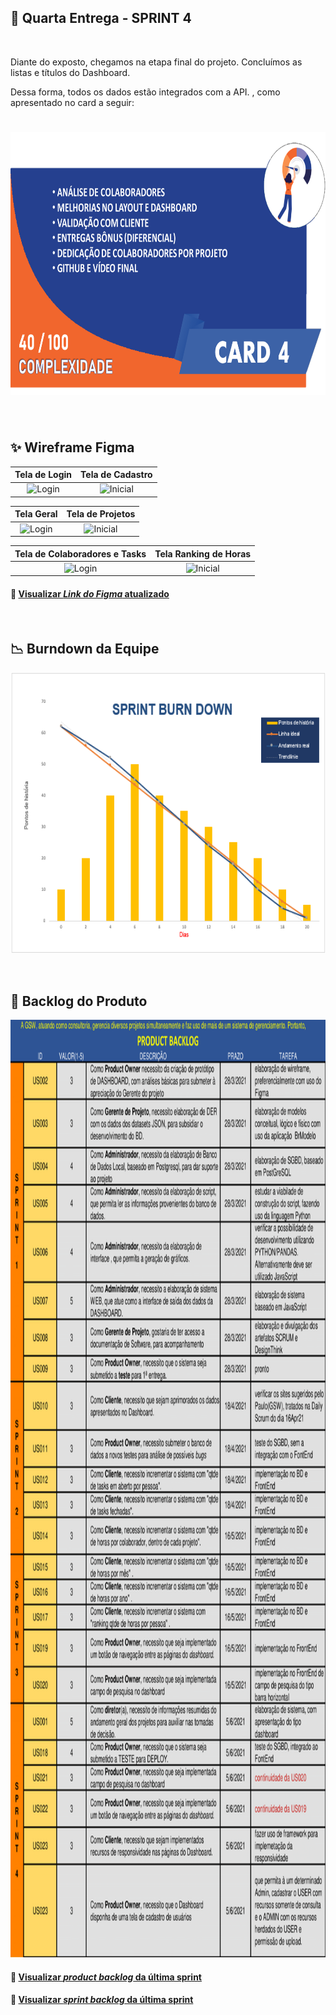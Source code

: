 ## :bookmark: Quarta Entrega - SPRINT 4

<br>

Diante do exposto, chegamos na etapa final do projeto. Concluímos as listas e títulos do Dashboard.

Dessa forma, todos os dados estão integrados com a API. , como apresentado no card a seguir:
<h1 align="center"> <img src = "/Imagens Geral/card04.png" width="710" height="420" /></h1>

<br>

## :sparkles: Wireframe Figma

Tela de Login             |  Tela de Cadastro
:-------------------------:|:-------------------------:
![Login](https://github.com/Time-1-ADS/ProjetoGSW/blob/sprints/Imagens%20Geral/tela01.png)  |  ![Inicial](https://github.com/Time-1-ADS/ProjetoGSW/blob/sprints/Imagens%20Geral/tela02.png)

Tela Geral             |  Tela de Projetos
:-------------------------:|:-------------------------:
![Login](https://github.com/Time-1-ADS/ProjetoGSW/blob/sprints/Imagens%20Geral/tela03.png)  |  ![Inicial](https://github.com/Time-1-ADS/ProjetoGSW/blob/sprints/Imagens%20Geral/tela04.png)

Tela de Colaboradores e Tasks             |  Tela Ranking de Horas
:-------------------------:|:-------------------------:
![Login](https://github.com/Time-1-ADS/ProjetoGSW/blob/sprints/Imagens%20Geral/tela05.png)  |  ![Inicial](https://github.com/Time-1-ADS/ProjetoGSW/blob/sprints/Imagens%20Geral/tela06.png)

#### 🔗 [Visualizar *Link do Figma* atualizado](https://www.figma.com/proto/Lt2vtG0fxj7RqIF3SUGmc9/GSW-Dashboard?node-id=368%3A620&scaling=scale-down-width&page-id=0%3A1)

<br>

## :chart_with_downwards_trend: Burndown da Equipe

<img src = "/Imagens Geral/burn4.png" width="600" height="450"/></h1>

<br>

## :newspaper: Backlog do Produto

<img src = "/Imagens Geral/product_backlog4.png" width="900" height="1500"/></h1>

#### 🔗 [Visualizar *product backlog* da última sprint](https://github.com/Time-1-ADS/ProjetoGSW/blob/sprints/Imagens%20Geral/product_backlog4.png)

#### 🔗 [Visualizar *sprint backlog* da última sprint](https://github.com/Time-1-ADS/ProjetoGSW/blob/sprints/Imagens%20Geral/backlog_sprint4.png)
